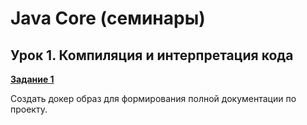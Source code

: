 # Java Core (семинары)

## Урок 1. Компиляция и интерпретация кода

**[Задание 1](https://github.com/ivvi04/JavaException/blob/master/src/main/java/resources/docker-compose-lesson1.yaml)**

Создать докер образ для формирования полной документации по проекту.
